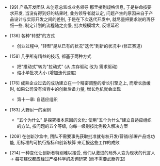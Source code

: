 - [99] 产品开发团队 从创意总监或业务领导 那里接到规格信息, 于是拼命按要求开发, 当没有得到好的结果时, 业务领导者就认定, 问题产生的原因来自于产品设计与实际开发之间的差别, 于是在下次迭代开发中, 就尽量把要求说的再仔细一些, 制定计划的流程随之变慢, 批次规模增大, 反馈延迟

- [136] 各种"转型"的方式
  - 创业过程中, "转型"是从已有的状况"迭代"到新的状况中 (修正赛道)
  
- [158] 几乎所有精益的技巧, 都基于两种方式
  - 把"推动式"转为"拉动式" (从 库存驱动 改为 需求驱动)
  - 缩小单批次大小 (增加迭代速度)
  
- [176] 成熟企业过去的成功建立在一个精密调整的增长引擎之上, 而增长放缓时, 如果公司没有培育中的创新后备力量, 增长危机就会出现
  - 第十一章: 自适应组织

- [183] 大野耐一的案例
  - "五个为什么" 是探究根本原因的文化: 使用"五个为什么"建立自适应组织的方法, 按问题的五个等级, 向每一级别按比例投入解决方案
  
- [209] 在创新沙盒中, 团队不需要事先获取批准就有权开发/营销/部署产品或功能, 用标准的可执行指标和创新核算 来汇报这些工作的成败

- [214] 一种变化让创新者特别难以接受, 他们从激进的局外人变为现状的代言人 -> 每项建议都应经过严格科学的质询研究 (而不需要武断捍卫)


